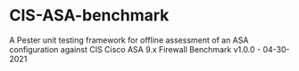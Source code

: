 # CIS-ASA-benchmark
A Pester unit testing framework for offline assessment of an ASA configuration against CIS Cisco ASA 9.x Firewall Benchmark v1.0.0 - 04-30-2021
